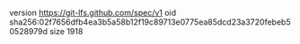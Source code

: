 version https://git-lfs.github.com/spec/v1
oid sha256:02f7656dfb4ea3b5a58b12f19c89713e0775ea85dcd23a3720febeb50528979d
size 1918
